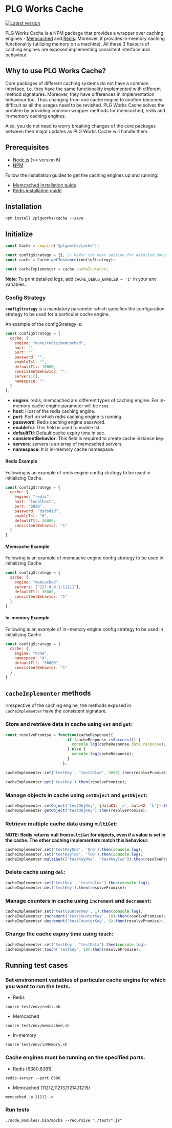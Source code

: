 # PLG Works Cache

[![Latest version](https://img.shields.io/npm/v/@plgworks/cache.svg?maxAge=3600)][npm]

[npm]: https://www.npmjs.com/package/@plgworks/cache

PLG Works Cache is a NPM package that provides a wrapper over caching engines - [Memcached](https://memcached.org/) 
and [Redis](https://redis.io/docs/). Moreover, it provides in-memory caching functionality (utilizing memory on a machine).
All these 3 flavours of caching engines are exposed implementing consistent interface and behaviour.

## Why to use PLG Works Cache?
Core packages of different caching systems do not have a common interface, i.e. they have the same functionality implemented with different method signatures.
Moreover, they have differences in implementation behaviour too. Thus changing from one cache engine to another becomes difficult as all the usages need to be revisited.
PLG Works Cache solves the problem by providing common wrapper methods for memcached, redis and in-memory caching engines.

Also, you do not need to worry breaking changes of the core packages between their major updates as PLG Works Cache will handle them.

## Prerequisites
- [Node.js](https://nodejs.org/en/) (>= version 6)
- [NPM](https://www.npmjs.com/package/npm)

Follow the installation guides to get the caching engines up and running:
- [Memcached installation guide](https://memcached.org/)
- [Redis installation guide](https://redis.io/docs/getting-started/installation/)

## Installation
```shell script
npm install @plgworks/cache --save
```

## Initialize

```js
const Cache = require('@plgworks/cache');

const configStrategy = {}; // Refer the next section for detailed documentation on configStrategy
const cache = Cache.getInstance(configStrategy);

const cacheImplementer = cache.cacheInstance;
```

**Note**: To print detailed logs, add `CACHE_DEBUG_ENABLED = '1'` in your env variables.

### Config Strategy
**`configStrategy`** is a mandatory parameter which specifies the configuration strategy to be used for a particular cache engine.

An example of the configStrategy is:
```js
const configStrategy = {
  cache: {
    engine: "none/redis/memcached",
    host: "",
    port: "",
    password: "",
    enableTsl: "",
    defaultTtl: 10000,
    consistentBehavior: "",
    servers:[],
    namespace: ""
  }
};
```
- **engine**: redis, memcached are different types of caching engine. For in-memory cache engine parameter will be `none`. 
- **host**: Host of the redis caching engine.
- **port**: Port on which redis caching engine is running.
- **password**: Redis caching engine password.
- **enableTsl**: This field is used to enable tsl.
- **defaultTtl**: Default cache expiry time in sec.
- **consistentBehavior**: This field is required to create cache instance key.
- **servers**: servers is an array of memcached servers.
- **namespace**: It is in-memory cache namespace.


#### Redis Example
Following is an example of redis engine config strategy to be used in initializing Cache.
```js
const configStrategy = {
  cache: {
    engine: "redis",
    host: "localhost",
    port: "6830",
    password: "dsdsdsd",
    enableTsl: "0",
    defaultTtl: 36000,
    consistentBehavior: "1"
  }
}
````
#### Memcache Example
Following is an example of memcache engine config strategy to be used in initializing Cache.
```js
const configStrategy = {
  cache: {
    engine: "memcached",
    servers: ["127.0.0.1:11211"],
    defaultTtl: 36000,
    consistentBehavior: "1"
  }
}
````
#### In-memory Example
Following is an example of in-memory engine config strategy to be used in initializing Cache.
```js
const configStrategy = {
  cache: {
    engine: "none",
    namespace: "A",
    defaultTtl: "36000",
    consistentBehavior: "1"
  }
}
```

## `cacheImplementer` methods
Irrespective of the caching engine, the methods exposed in `cacheImplementer` have the consistent signature.

### Store and retrieve data in cache using `set` and `get`:
```js
const resolvePromise = function(cacheResponse){
                           if (cacheResponse.isSuccess()) {
                             console.log(cacheResponse.data.response);
                           } else {
                             console.log(cacheResponse);
                           }
                         };

cacheImplementer.set('testKey', 'testValue', 5000).then(resolvePromise);

cacheImplementer.get('testKey').then(resolvePromise);
```

### Manage objects in cache using `setObject` and `getObject`:

```js
cacheImplementer.setObject('testObjKey', {dataK1: 'a', dataK2: 'b'}).then(resolvePromise);
cacheImplementer.getObject('testObjKey').then(resolvePromise);
```

### Retrieve multiple cache data using `multiGet`:

<b>NOTE: Redis returns null from `multiGet` for objects, even if a value is set in the cache. The other caching implementers match this behaviour.</b>

```js
cacheImplementer.set('testKeyOne', 'One').then(console.log);
cacheImplementer.set('testKeyTwo', 'Two').then(console.log);
cacheImplementer.multiGet(['testKeyOne', 'testKeyTwo']).then(resolvePromise);
```

### Delete cache using `del`:

```js
cacheImplementer.set('testKey', 'testValue').then(console.log);
cacheImplementer.del('testKey').then(resolvePromise);
```

### Manage counters in cache using `increment` and `decrement`: 

```js
cacheImplementer.set('testCounterKey', 1).then(console.log);
cacheImplementer.increment('testCounterKey', 10).then(resolvePromise);
cacheImplementer.decrement('testCounterKey', 5).then(resolvePromise);
```

### Change the cache expiry time using `touch`:

```js
cacheImplementer.set('testKey', "testData").then(console.log);
cacheImplementer.touch('testKey', 10).then(resolvePromise);
```

## Running test cases
### Set environment variables of particular cache engine for which you want to run the tests.

* Redis
```shell script
source test/env/redis.sh
```
* Memcached
```shell script
source test/env/memcached.sh
```
* In-memory 
```shell script
source test/env/inMemory.sh
```
### Cache engines must be running on the specified ports.

* Redis (6380,6381)
```shell script
redis-server --port 6380
```
* Memcached (11212,11213,11214,11215)
```shell script
memcached -p 11212 -d
```
### Run tests
```shell script
./node_modules/.bin/mocha --recursive "./test/*.js"
```
